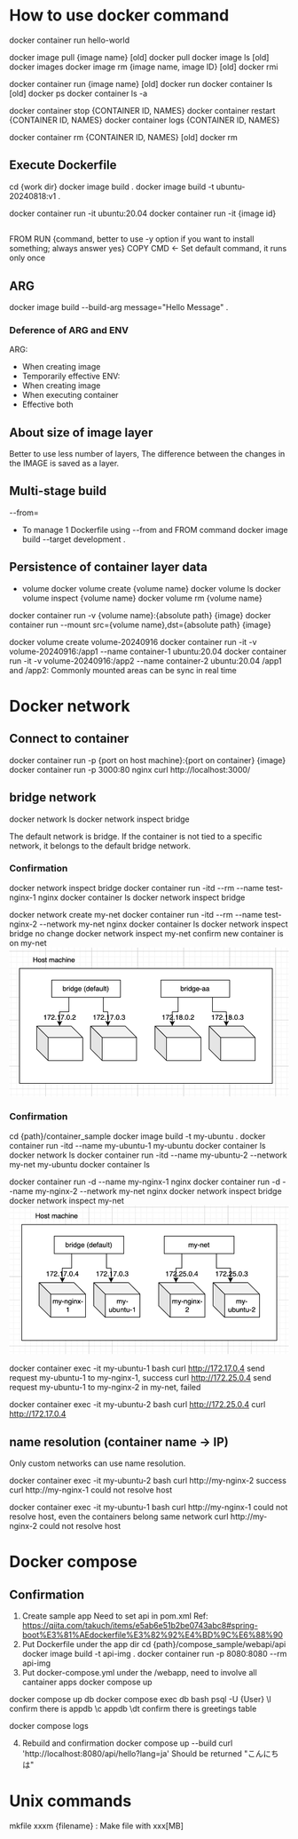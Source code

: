 # How to use docker command

docker container run hello-world

docker image pull {image name}
  [old] docker pull
docker image ls
  [old] docker images
docker image rm {image name, image ID}
  [old] docker rmi

docker container run {image name}
  [old] docker run
docker container ls
  [old] docker ps
docker container ls -a

docker container stop {CONTAINER ID, NAMES}
docker container restart {CONTAINER ID, NAMES}
docker container logs {CONTAINER ID, NAMES}

docker container rm {CONTAINER ID, NAMES}
  [old] docker rm

## Execute Dockerfile
cd {work dir}
docker image build .
docker image build -t ubuntu-20240818:v1 .

docker container run -it ubuntu:20.04
docker container run -it {image id}

## 
FROM 
RUN {command, better to use -y option if you want to install something; always answer yes}
COPY
CMD <- Set default command, it runs only once

## ARG
docker image build --build-arg message="Hello Message" .

### Deference of ARG and ENV
ARG: 
- When creating image
- Temporarily effective
ENV:
- When creating image
- When executing container
- Effective both

## About size of image layer
Better to use less number of layers, The difference between the changes in the IMAGE is saved as a layer.

## Multi-stage build
--from=
- To manage 1 Dockerfile using --from and FROM command
docker image build --target development .

## Persistence of container layer data
- volume
docker volume create {volume name}
docker volume ls
docker volume inspect {volume name}
docker volume rm {volume name}

docker container run -v {volume name}:{absolute path} {image}
docker container run --mount src={volume name},dst={absolute path} {image}

docker volume create volume-20240916
docker container run -it -v volume-20240916:/app1 --name container-1 ubuntu:20.04
docker container run -it -v volume-20240916:/app2 --name container-2 ubuntu:20.04
  /app1 and /app2: Commonly mounted areas
  can be sync in real time

# Docker network
## Connect to container
docker container run -p {port on host machine}:{port on container} {image}
docker container run -p 3000:80 nginx
curl http://localhost:3000/

## bridge network
docker network ls
docker network inspect bridge

The default network is bridge.
If the container is not tied to a specific network, it belongs to the default bridge network.

### Confirmation
docker network inspect bridge
docker container run -itd --rm --name test-nginx-1 nginx
docker container ls
docker network inspect bridge

docker network create my-net
docker container run -itd --rm --name test-nginx-2 --network my-net nginx
docker container ls
docker network inspect bridge
  no change
docker network inspect my-net
  confirm new container is on my-net
![alt text](image.png)

### Confirmation 
cd {path}/container_sample
docker image build -t my-ubuntu .
docker container run -itd --name my-ubuntu-1 my-ubuntu
docker container ls
docker network ls
docker container run -itd --name my-ubuntu-2 --network my-net my-ubuntu
docker container ls

docker container run -d --name my-nginx-1 nginx
docker container run -d --name my-nginx-2 --network my-net nginx
docker network inspect bridge
docker network inspect my-net
![alt text](image-1.png)

docker container exec -it my-ubuntu-1 bash
curl http://172.17.0.4
  send request my-ubuntu-1 to my-nginx-1, success
curl http://172.25.0.4
  send request my-ubuntu-1 to my-nginx-2 in my-net, failed

docker container exec -it my-ubuntu-2 bash
curl http://172.25.0.4
curl http://172.17.0.4

## name resolution (container name -> IP)
Only custom networks can use name resolution.

docker container exec -it my-ubuntu-2 bash
curl http://my-nginx-2
  success
curl http://my-nginx-1
  could not resolve host

docker container exec -it my-ubuntu-1 bash
curl http://my-nginx-1
  could not resolve host, even the containers belong same network
curl http://my-nginx-2
  could not resolve host

# Docker compose
## Confirmation
1. Create sample app
Need to set <finalName>api</finalName> in pom.xml
Ref: https://qiita.com/takuch/items/e5ab6e51b2be0743abc8#spring-boot%E3%81%AEdockerfile%E3%82%92%E4%BD%9C%E6%88%90
2. Put Dockerfile under the app dir
cd {path}/compose_sample/webapi/api
docker image build -t api-img .
docker container run -p 8080:8080 --rm api-img
3. Put docker-compose.yml under the /webapp, need to involve all cantainer apps
docker compose up

docker compose up db
docker compose exec db bash
psql -U {User}
\l
  confirm there is appdb
\c appdb
\dt
  confirm there is greetings table

docker compose logs

4. Rebuild and confirmation
docker compose up --build
curl 'http://localhost:8080/api/hello?lang=ja'
  Should be returned "こんにちは"

# Unix commands
mkfile xxxm {filename} : Make file with xxx[MB]